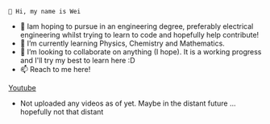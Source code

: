 ```
👋 Hi, my name is Wei
```
- 👀  Iam hoping to pursue in an engineering degree, preferably electrical engineering whilst trying to learn to code and hopefully help contribute!
- 🌱  I’m currently learning Physics, Chemistry and Mathematics.
- 💞️  I’m looking to collaborate on anything (I hope). It is a working progress and I'll try my best to learn here :D
- 📫  Reach to me here!

[Youtube](https://www.youtube.com/channel/UCJy_OLskimic5J3ODYequUQ)
- Not uploaded any videos as of yet. Maybe in the distant future ... hopefully not that distant
<!---
Wei-2003/Wei-2003 is a ✨ special ✨ repository because its `README.md` (this file) appears on your GitHub profile.
You can click the Preview link to take a look at your changes.
--->
